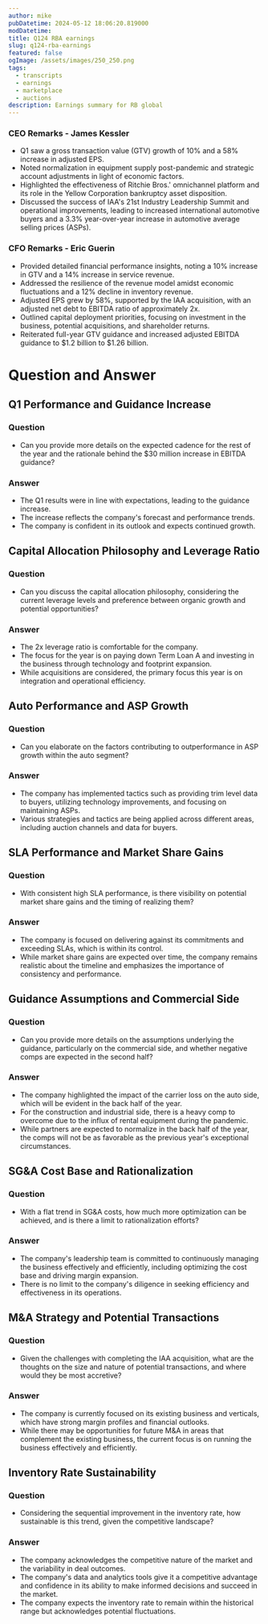 ```yaml
---
author: mike
pubDatetime: 2024-05-12 18:06:20.819000
modDatetime: 
title: Q124 RBA earnings
slug: q124-rba-earnings
featured: false
ogImage: /assets/images/250_250.png
tags:
  - transcripts
  - earnings
  - marketplace
  - auctions
description: Earnings summary for RB global
---
```

### CEO Remarks - James Kessler

- Q1 saw a gross transaction value (GTV) growth of 10% and a 58% increase in adjusted EPS. 
- Noted normalization in equipment supply post-pandemic and strategic account adjustments in light of economic factors. 
- Highlighted the effectiveness of Ritchie Bros.' omnichannel platform and its role in the Yellow Corporation bankruptcy asset disposition. 
- Discussed the success of IAA's 21st Industry Leadership Summit and operational improvements, leading to increased international automotive buyers and a 3.3% year-over-year increase in automotive average selling prices (ASPs). 

### CFO Remarks - Eric Guerin

- Provided detailed financial performance insights, noting a 10% increase in GTV and a 14% increase in service revenue. 
- Addressed the resilience of the revenue model amidst economic fluctuations and a 12% decline in inventory revenue. 
- Adjusted EPS grew by 58%, supported by the IAA acquisition, with an adjusted net debt to EBITDA ratio of approximately 2x. 
- Outlined capital deployment priorities, focusing on investment in the business, potential acquisitions, and shareholder returns. 
- Reiterated full-year GTV guidance and increased adjusted EBITDA guidance to $1.2 billion to $1.26 billion. 


# Question and Answer

## Q1 Performance and Guidance Increase

### Question

- Can you provide more details on the expected cadence for the rest of the year and the rationale behind the $30 million increase in EBITDA guidance? 

### Answer

- The Q1 results were in line with expectations, leading to the guidance increase. 
- The increase reflects the company's forecast and performance trends. 
- The company is confident in its outlook and expects continued growth. 

## Capital Allocation Philosophy and Leverage Ratio

### Question

- Can you discuss the capital allocation philosophy, considering the current leverage levels and preference between organic growth and potential opportunities? 

### Answer

- The 2x leverage ratio is comfortable for the company. 
- The focus for the year is on paying down Term Loan A and investing in the business through technology and footprint expansion. 
- While acquisitions are considered, the primary focus this year is on integration and operational efficiency. 

## Auto Performance and ASP Growth

### Question

- Can you elaborate on the factors contributing to outperformance in ASP growth within the auto segment? 

### Answer

- The company has implemented tactics such as providing trim level data to buyers, utilizing technology improvements, and focusing on maintaining ASPs. 
- Various strategies and tactics are being applied across different areas, including auction channels and data for buyers. 

## SLA Performance and Market Share Gains

### Question

- With consistent high SLA performance, is there visibility on potential market share gains and the timing of realizing them? 

### Answer

- The company is focused on delivering against its commitments and exceeding SLAs, which is within its control. 
- While market share gains are expected over time, the company remains realistic about the timeline and emphasizes the importance of consistency and performance. 

## Guidance Assumptions and Commercial Side

### Question

- Can you provide more details on the assumptions underlying the guidance, particularly on the commercial side, and whether negative comps are expected in the second half? 

### Answer

- The company highlighted the impact of the carrier loss on the auto side, which will be evident in the back half of the year. 
- For the construction and industrial side, there is a heavy comp to overcome due to the influx of rental equipment during the pandemic. 
- While partners are expected to normalize in the back half of the year, the comps will not be as favorable as the previous year's exceptional circumstances. 

## SG&A Cost Base and Rationalization

### Question

- With a flat trend in SG&A costs, how much more optimization can be achieved, and is there a limit to rationalization efforts? 

### Answer

- The company's leadership team is committed to continuously managing the business effectively and efficiently, including optimizing the cost base and driving margin expansion. 
- There is no limit to the company's diligence in seeking efficiency and effectiveness in its operations. 

## M&A Strategy and Potential Transactions

### Question

- Given the challenges with completing the IAA acquisition, what are the thoughts on the size and nature of potential transactions, and where would they be most accretive? 

### Answer

- The company is currently focused on its existing business and verticals, which have strong margin profiles and financial outlooks. 
- While there may be opportunities for future M&A in areas that complement the existing business, the current focus is on running the business effectively and efficiently. 

## Inventory Rate Sustainability

### Question

- Considering the sequential improvement in the inventory rate, how sustainable is this trend, given the competitive landscape? 

### Answer

- The company acknowledges the competitive nature of the market and the variability in deal outcomes. 
- The company's data and analytics tools give it a competitive advantage and confidence in its ability to make informed decisions and succeed in the market. 
- The company expects the inventory rate to remain within the historical range but acknowledges potential fluctuations. 